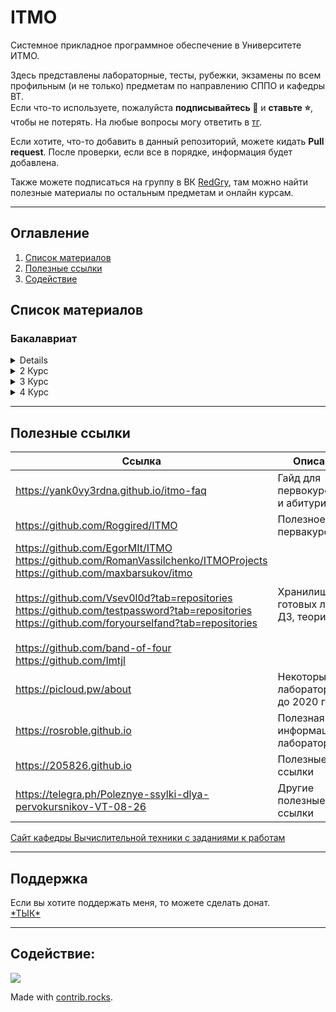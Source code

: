# ITMO
Системное прикладное программное обеспечение в Университете ИТМО.  

Здесь представлены лабораторные, тесты, рубежки, экзамены по всем профильным (и не только) предметам по направлению СППО и кафедры ВТ.  
Если что-то используете, пожалуйста **подписывайтесь :bell:** и **ставьте :star:**, чтобы не потерять. На любые вопросы могу ответить в [тг](https://t.me/RedGry).

Если хотите, что-то добавить в данный репозиторий, можете кидать **Pull request**. После проверки, если все в порядке, информация будет добавлена.

Также можете подписаться на группу в ВК [RedGry](https://vk.com/egoredgry), там можно найти полезные материалы по остальным предметам и онлайн курсам.

---

## Оглавление
1. [Список материалов](#subjects)
2. [Полезные ссылки](#links)
3. [Содействие](#contributing)

## Список материалов <a name="subjects" />
### Бакалавриат
<details>
    <summary>1 Курс</summary>

+ [ОПД](./OPD) 
+ [Дискретная математика](./Discrete%20math)
+ [Информатика](./Informatics)
+ [Программирование](./Programming)

</details>
<details>
  <summary>2 Курс</summary>

+ [Веб-программирование](./Web%20programming)
+ [Вычислительная математика](./Computational%20math)
+ [Алгоритмы и структуры данных](./Algorithms)
+ [Теория вероятности](./Theory%20of%20probability)

</details>
<details>
  <summary>3 Курс</summary>

+ 5 Семестр
    + [Архитектура компьютера](./Computer%20architecture)
    + [Архитектура программных систем](./Architecture%20of%20software%20systems)
    + [Информационные системы и базы данных](./ISDB)
    + [Операционные системы](./Operating%20systems)
    + [Системы искусственного интеллекта](./Artificial%20intelligence%20systems)
+ 6 Семестр
    + [Бизнес-логика программных систем](./BLPS)
    + [Компьютерные сети](./Computer%20networks)
    + [Распределенные системы хранения данных](./RSHD)
    + [Системное программное обеспечение](./System%20software)
    + [Тестирование программного обеспечения](./TPO)

</details>
<details>
  <summary>4 Курс</summary>

+ 7 Семестр
  + [Администрирование систем и сетей](./Administration%20systems%20and%20networks)
  + [Информационная безопасность](./Information%20security)
  + [Моделирование](./Modeling)
  + [Облачные и туманные вычисления](./Cloud%20and%20Fog%20computing)
  + [Проектирование вычислительных систем](./Computer%20systems%20design)
  + [Сервис-ориентированная архитектура](./SOA)
  + [Экономика программной инженерии](./Economics%20Software%20Engineering)
+ 8 Семестр
  + [Практика](./Practice)
  + [Проектная документация](./Project%20documentation)
  + [Диплом](./Diploma%20bachelor%20degree)

</details>

---

## Полезные ссылки <a name="links" />

| Ссылка | Описание |
| --- | --- |
| https://yank0vy3rdna.github.io/itmo-faq | Гайд для первокурсников и абитуриентов |
| https://github.com/Roggired/ITMO | Полезное для первакурсников |
| https://github.com/EgorMIt/ITMO <br> https://github.com/RomanVassilchenko/ITMOProjects <br> https://github.com/maxbarsukov/itmo <br> <br> https://github.com/Vsev0l0d?tab=repositories <br> https://github.com/testpassword?tab=repositories <br> https://github.com/foryourselfand?tab=repositories <br> <br> https://github.com/band-of-four <br> https://github.com/Imtjl | Хранилища готовых лаб, ДЗ, теории |
| https://picloud.pw/about | Некоторые ДЗ и лабораторные до 2020 года |
| https://rosroble.github.io | Полезная информация по лабораторным |
| https://205826.github.io | Полезные ссылки |
| https://telegra.ph/Poleznye-ssylki-dlya-pervokursnikov-VT-08-26 | Другие полезные ссылки |

[Сайт кафедры Вычислительной техники с заданиями к работам](https://se.ifmo.ru)

---

## Поддержка
Если вы хотите поддержать меня, то можете сделать донат.  
[\*ТЫК*](https://pay.mysbertips.ru/01264891)

---

## Содействие: <a name="contributing" />

<a href="https://github.com/redgry/itmo/graphs/contributors">
  <img src="https://contrib.rocks/image?repo=redgry/itmo" />
</a>

Made with [contrib.rocks](https://contrib.rocks).
